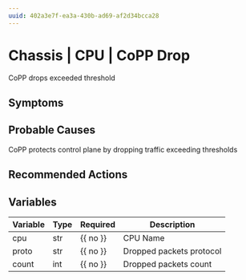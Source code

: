 ```yaml
---
uuid: 402a3e7f-ea3a-430b-ad69-af2d34bcca28
---
```

# Chassis | CPU | CoPP Drop

CoPP drops exceeded threshold

## Symptoms

## Probable Causes

CoPP protects control plane by dropping traffic exceeding thresholds

## Recommended Actions

## Variables

Variable | Type | Required | Description
--- | --- | --- | ---
cpu | str | {{ no }} | CPU Name
proto | str | {{ no }} | Dropped packets protocol
count | int | {{ no }} | Dropped packets count

